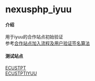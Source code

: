 # nexusphp_iyuu

#### 介绍
用于iyuu的合作站点初始验证  
参考[合作站点加入流程及用户验证签名算法](https://www.iyuu.cn/archives/491/)

#### 测试站点
[ECUSTPT](https://public.ecustpt.eu.org)  
[ECUSTPTIYUU](https://iyuu.ecustpt.eu.org)